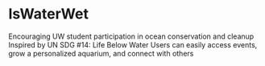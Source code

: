# IsWaterWet
Encouraging UW student participation in ocean conservation and cleanup  
Inspired by UN SDG #14: Life Below Water
Users can easily access events, grow a personalized aquarium, and connect with others
